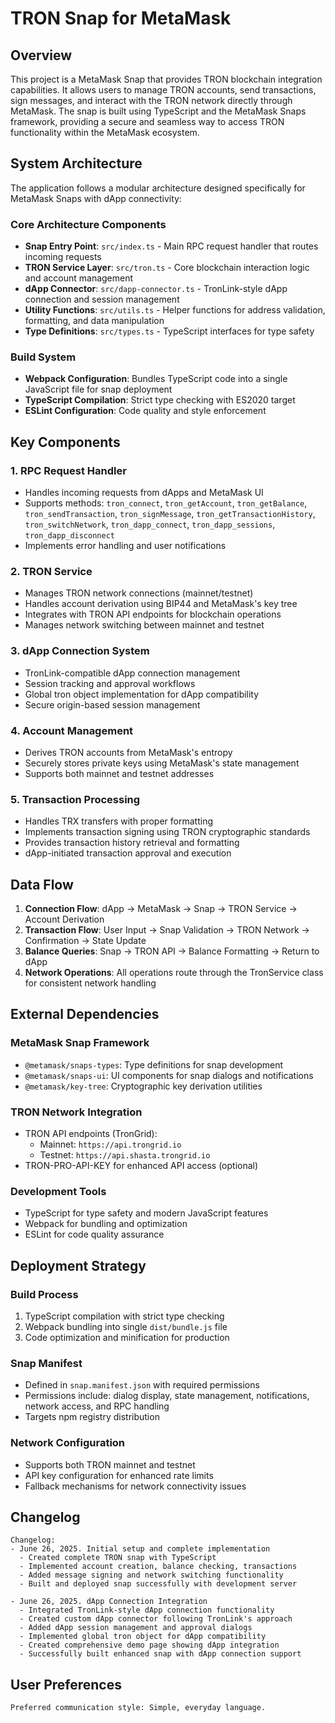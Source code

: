 # TRON Snap for MetaMask

## Overview

This project is a MetaMask Snap that provides TRON blockchain integration capabilities. It allows users to manage TRON accounts, send transactions, sign messages, and interact with the TRON network directly through MetaMask. The snap is built using TypeScript and the MetaMask Snaps framework, providing a secure and seamless way to access TRON functionality within the MetaMask ecosystem.

## System Architecture

The application follows a modular architecture designed specifically for MetaMask Snaps with dApp connectivity:

### Core Architecture Components
- **Snap Entry Point**: `src/index.ts` - Main RPC request handler that routes incoming requests
- **TRON Service Layer**: `src/tron.ts` - Core blockchain interaction logic and account management
- **dApp Connector**: `src/dapp-connector.ts` - TronLink-style dApp connection and session management
- **Utility Functions**: `src/utils.ts` - Helper functions for address validation, formatting, and data manipulation
- **Type Definitions**: `src/types.ts` - TypeScript interfaces for type safety

### Build System
- **Webpack Configuration**: Bundles TypeScript code into a single JavaScript file for snap deployment
- **TypeScript Compilation**: Strict type checking with ES2020 target
- **ESLint Configuration**: Code quality and style enforcement

## Key Components

### 1. RPC Request Handler
- Handles incoming requests from dApps and MetaMask UI
- Supports methods: `tron_connect`, `tron_getAccount`, `tron_getBalance`, `tron_sendTransaction`, `tron_signMessage`, `tron_getTransactionHistory`, `tron_switchNetwork`, `tron_dapp_connect`, `tron_dapp_sessions`, `tron_dapp_disconnect`
- Implements error handling and user notifications

### 2. TRON Service
- Manages TRON network connections (mainnet/testnet)
- Handles account derivation using BIP44 and MetaMask's key tree
- Integrates with TRON API endpoints for blockchain operations
- Manages network switching between mainnet and testnet

### 3. dApp Connection System
- TronLink-compatible dApp connection management
- Session tracking and approval workflows
- Global tron object implementation for dApp compatibility
- Secure origin-based session management

### 4. Account Management
- Derives TRON accounts from MetaMask's entropy
- Securely stores private keys using MetaMask's state management
- Supports both mainnet and testnet addresses

### 5. Transaction Processing
- Handles TRX transfers with proper formatting
- Implements transaction signing using TRON cryptographic standards
- Provides transaction history retrieval and formatting
- dApp-initiated transaction approval and execution

## Data Flow

1. **Connection Flow**: dApp → MetaMask → Snap → TRON Service → Account Derivation
2. **Transaction Flow**: User Input → Snap Validation → TRON Network → Confirmation → State Update
3. **Balance Queries**: Snap → TRON API → Balance Formatting → Return to dApp
4. **Network Operations**: All operations route through the TronService class for consistent network handling

## External Dependencies

### MetaMask Snap Framework
- `@metamask/snaps-types`: Type definitions for snap development
- `@metamask/snaps-ui`: UI components for snap dialogs and notifications
- `@metamask/key-tree`: Cryptographic key derivation utilities

### TRON Network Integration
- TRON API endpoints (TronGrid):
  - Mainnet: `https://api.trongrid.io`
  - Testnet: `https://api.shasta.trongrid.io`
- TRON-PRO-API-KEY for enhanced API access (optional)

### Development Tools
- TypeScript for type safety and modern JavaScript features
- Webpack for bundling and optimization
- ESLint for code quality assurance

## Deployment Strategy

### Build Process
1. TypeScript compilation with strict type checking
2. Webpack bundling into single `dist/bundle.js` file
3. Code optimization and minification for production

### Snap Manifest
- Defined in `snap.manifest.json` with required permissions
- Permissions include: dialog display, state management, notifications, network access, and RPC handling
- Targets npm registry distribution

### Network Configuration
- Supports both TRON mainnet and testnet
- API key configuration for enhanced rate limits
- Fallback mechanisms for network connectivity issues

## Changelog

```
Changelog:
- June 26, 2025. Initial setup and complete implementation
  - Created complete TRON snap with TypeScript
  - Implemented account creation, balance checking, transactions
  - Added message signing and network switching functionality
  - Built and deployed snap successfully with development server

- June 26, 2025. dApp Connection Integration
  - Integrated TronLink-style dApp connection functionality
  - Created custom dApp connector following TronLink's approach
  - Added dApp session management and approval dialogs
  - Implemented global tron object for dApp compatibility
  - Created comprehensive demo page showing dApp integration
  - Successfully built enhanced snap with dApp connection support
```

## User Preferences

```
Preferred communication style: Simple, everyday language.
```